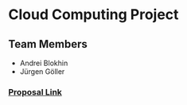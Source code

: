 # Cloud Computing Project

## Team Members
- Andrei Blokhin
- Jürgen Göller

### [Proposal Link](https://github.com/a-ndr3/JKU_CloudComputing_TeamProject/blob/main/PROPOSAL.md)

